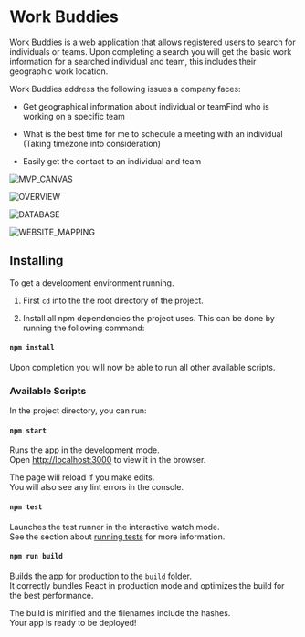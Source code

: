 # Work Buddies



  Work Buddies is a web application that allows registered users to search for individuals or teams. Upon completing a search you will get the basic work information for a searched individual and team, this includes their geographic work location.  

Work Buddies address the following issues a company faces: 

- Get geographical information about individual or teamFind who is working on a specific team
- What is the best time for me to schedule a meeting with an individual (Taking timezone into consideration)

- Easily get the contact to an individual and team

![MVP_CANVAS](table_photos/backend/MVP_CANVAS.png)

![OVERVIEW](table_photos/backend/OVERVIEW.png)

![DATABASE](table_photos/backend/DATABASE.png)

![WEBSITE_MAPPING](table_photos/backend/WEBSITE_MAPPING.png)

## Installing


To get a development environment running. 

1. First `cd` into the the root directory of the project.

2. Install all npm dependencies the project uses. This can be done by running the
   following command:

#### `npm install`

Upon completion you will now be able to run all other available scripts.

### Available Scripts

In the project directory, you can run:

#### `npm start`

Runs the app in the development mode.<br>
Open [http://localhost:3000](http://localhost:3000) to view it in the browser.

The page will reload if you make edits.<br>
You will also see any lint errors in the console.

#### `npm test`

Launches the test runner in the interactive watch mode.<br>
See the section about [running tests](https://facebook.github.io/create-react-app/docs/running-tests) for more information.

#### `npm run build`

Builds the app for production to the `build` folder.<br>
It correctly bundles React in production mode and optimizes the build for the best performance.

The build is minified and the filenames include the hashes.<br>
Your app is ready to be deployed!


